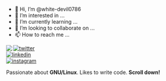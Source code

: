 - 👋 Hi, I’m @white-devil0786
- 👀 I’m interested in ...
- 🌱 I’m currently learning ...
- 💞️ I’m looking to collaborate on ...
- 📫 How to reach me ...

<!---
white-devil0786/white-devil0786 is a ✨ special ✨ repository because its `README.md` (this file) appears on your GitHub profile.
You can click the Preview link to take a look at your changes.
--->
<img align="left" src="https://orhun.dev/img/crow.png">

[![twitter](https://img.shields.io/badge/-@harshmavani24?style=flat-square&labelColor=313131&logo=twitter&logoColor=white&color=313131)](https://twitter.com/harshmavani24)  
[![linkedin](https://img.shields.io/badge/-@harshmavani24?style=flat-square&labelColor=313131&logo=LinkedIn&logoColor=white&color=313131)](https://www.linkedin.com/in/harshmavani24)     
[![instagram](https://img.shields.io/badge/-@harshmavani24?style=flat-square&labelColor=313131&logo=Patreon&logoColor=white&color=313131)](https://instagram.com/harshmavani24)

Passionate about **GNU/Linux**. Likes to write code. **Scroll down!**
